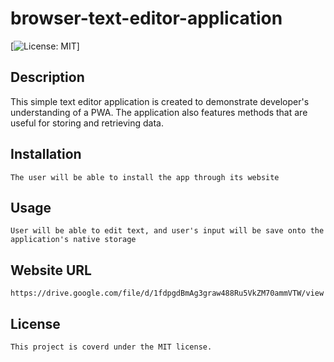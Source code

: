 # browser-text-editor-application

[![License: MIT](https://img.shields.io/badge/License-MIT-yellow.svg)]

## Description
    
   This simple text editor application is created to demonstrate developer's understanding of a PWA. The application also features methods that are useful for storing and retrieving data.

## Installation
    
    The user will be able to install the app through its website

 ## Usage

    User will be able to edit text, and user's input will be save onto the application's native storage

## Website URL

    https://drive.google.com/file/d/1fdpgdBmAg3graw488Ru5VkZM70ammVTW/view


## License

    This project is coverd under the MIT license.
